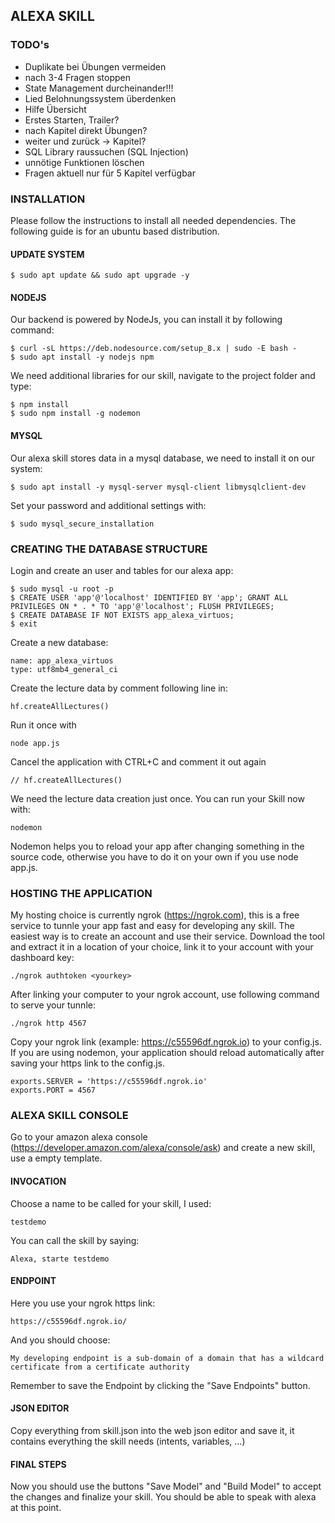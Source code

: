 
## ALEXA SKILL

### TODO's
- Duplikate bei Übungen vermeiden
- nach 3-4 Fragen stoppen
- State Management durcheinander!!!
- Lied Belohnungssystem überdenken
- Hilfe Übersicht
- Erstes Starten, Trailer?
- nach Kapitel direkt Übungen?
- weiter und zurück -> Kapitel?
- SQL Library raussuchen (SQL Injection)
- unnötige Funktionen löschen
- Fragen aktuell nur für 5 Kapitel verfügbar

### INSTALLATION

Please follow the instructions to install all needed dependencies. The following guide is for an ubuntu based distribution.

#### UPDATE SYSTEM

    $ sudo apt update && sudo apt upgrade -y

#### NODEJS
Our backend is powered by NodeJs, you can install it by following command:

    $ curl -sL https://deb.nodesource.com/setup_8.x | sudo -E bash -
    $ sudo apt install -y nodejs npm

We need additional libraries for our skill, navigate to the project folder and type:

    $ npm install
    $ sudo npm install -g nodemon

#### MYSQL
Our alexa skill stores data in a mysql database, we need to install it on our system:

    $ sudo apt install -y mysql-server mysql-client libmysqlclient-dev

Set your password and additional settings with:

    $ sudo mysql_secure_installation

### CREATING THE DATABASE STRUCTURE

Login and create an user and tables for our alexa app:

    $ sudo mysql -u root -p
    $ CREATE USER 'app'@'localhost' IDENTIFIED BY 'app'; GRANT ALL PRIVILEGES ON * . * TO 'app'@'localhost'; FLUSH PRIVILEGES;
    $ CREATE DATABASE IF NOT EXISTS app_alexa_virtuos;
    $ exit

Create a new database:

    name: app_alexa_virtuos
    type: utf8mb4_general_ci

Create the lecture data by comment following line in:

    hf.createAllLectures()

Run it once with

    node app.js

Cancel the application with CTRL+C and comment it out again

    // hf.createAllLectures()

We need the lecture data creation just once. You can run your Skill now with:

    nodemon

Nodemon helps you to reload your app after changing something in the source code, otherwise you have to do it on your own if you use node app.js.

### HOSTING THE APPLICATION

My hosting choice is currently ngrok (https://ngrok.com), this is a free service to tunnle your app fast and easy for developing any skill. The easiest way is to create an account and use their service. Download the tool and extract it in a location of your choice, link it to your account with your dashboard key:

    ./ngrok authtoken <yourkey>

After linking your computer to your ngrok account,  use following command to serve your tunnle:

    ./ngrok http 4567

Copy your ngrok link (example: https://c55596df.ngrok.io) to your config.js. If you are using nodemon, your application should reload automatically after saving your https link to the config.js.

    exports.SERVER = 'https://c55596df.ngrok.io'
    exports.PORT = 4567

### ALEXA SKILL CONSOLE

Go to your amazon alexa console (https://developer.amazon.com/alexa/console/ask) and create a new skill, use a empty template.

#### INVOCATION

Choose a name to be called for your skill, I used:

    testdemo

You can call the skill by saying:

    Alexa, starte testdemo

#### ENDPOINT

Here you use your ngrok https link:

    https://c55596df.ngrok.io/

And you should choose:

    My developing endpoint is a sub-domain of a domain that has a wildcard certificate from a certificate authority

Remember to save the Endpoint by clicking the "Save Endpoints" button.

#### JSON EDITOR

Copy everything from skill.json into the web json editor and save it, it contains everything the skill needs (intents, variables, ...)

#### FINAL STEPS

Now you should use the buttons "Save Model" and "Build Model" to accept the changes and finalize your skill.
You should be able to speak with alexa at this point.
